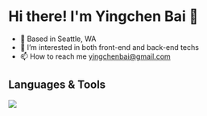 # Hi there! I'm Yingchen Bai 👋 


- 📍  Based in Seattle, WA
- 👀  I’m interested in both front-end and back-end techs
- 📫  How to reach me yingchenbai@gmail.com

## Languages & Tools
<img src="{	https://img.shields.io/badge/JavaScript-323330?style=for-the-badge&logo=javascript&logoColor=F7DF1E}" />
